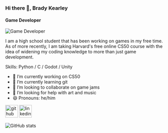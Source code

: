 ### Hi there 👋, Brady Kearley
#### Game Developer
![Game Developer](https://camo.githubusercontent.com/f1c0fc76d120f760664938edd8e1818f9d407b03f8ce7d306e12094d8853b6a0/687474703a2f2f692e696d6775722e636f6d2f6337476d414a662e706e67)

I am a high school student that has been working on games in my free time. As of more recently, I am taking Harvard's free online CS50 course with the idea of widening my coding knowledge to more than just game development.

Skills: Python / C / Godot / Unity

- 🔭 I’m currently working on CS50 
- 🌱 I’m currently learning git 
- 👯 I’m looking to collaborate on game jams 
- 🤔 I’m looking for help with art and music 
- 😄 Pronouns: he/him 


[<img src='https://cdn.jsdelivr.net/npm/simple-icons@3.0.1/icons/github.svg' alt='github' height='40'>](https://github.com/BradyKearley)  [<img src='https://cdn.jsdelivr.net/npm/simple-icons@3.0.1/icons/linkedin.svg' alt='linkedin' height='40'>](https://www.linkedin.com/in/brady-kearley)  

![GitHub stats](https://github-readme-stats.vercel.app/api?username=BradyKearley&show_icons=true)  

